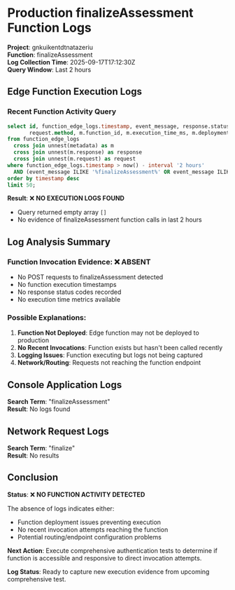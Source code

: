 # Production finalizeAssessment Function Logs

**Project**: gnkuikentdtnatazeriu  
**Function**: finalizeAssessment  
**Log Collection Time**: 2025-09-17T17:12:30Z  
**Query Window**: Last 2 hours

## Edge Function Execution Logs

### Recent Function Activity Query
```sql
select id, function_edge_logs.timestamp, event_message, response.status_code, 
       request.method, m.function_id, m.execution_time_ms, m.deployment_id, m.version 
from function_edge_logs
  cross join unnest(metadata) as m
  cross join unnest(m.response) as response
  cross join unnest(m.request) as request
where function_edge_logs.timestamp > now() - interval '2 hours'
  AND (event_message ILIKE '%finalizeAssessment%' OR event_message ILIKE '%finalize%')
order by timestamp desc
limit 50;
```

**Result**: ❌ **NO EXECUTION LOGS FOUND**
- Query returned empty array `[]`
- No evidence of finalizeAssessment function calls in last 2 hours

## Log Analysis Summary

### Function Invocation Evidence: ❌ **ABSENT**
- No POST requests to finalizeAssessment detected
- No function execution timestamps
- No response status codes recorded
- No execution time metrics available

### Possible Explanations:
1. **Function Not Deployed**: Edge function may not be deployed to production
2. **No Recent Invocations**: Function exists but hasn't been called recently
3. **Logging Issues**: Function executing but logs not being captured
4. **Network/Routing**: Requests not reaching the function endpoint

## Console Application Logs

**Search Term**: "finalizeAssessment"  
**Result**: No logs found

## Network Request Logs  

**Search Term**: "finalize"  
**Result**: No results

## Conclusion

**Status**: ❌ **NO FUNCTION ACTIVITY DETECTED**

The absence of logs indicates either:
- Function deployment issues preventing execution
- No recent invocation attempts reaching the function
- Potential routing/endpoint configuration problems

**Next Action**: Execute comprehensive authentication tests to determine if function is accessible and responsive to direct invocation attempts.

**Log Status**: Ready to capture new execution evidence from upcoming comprehensive test.